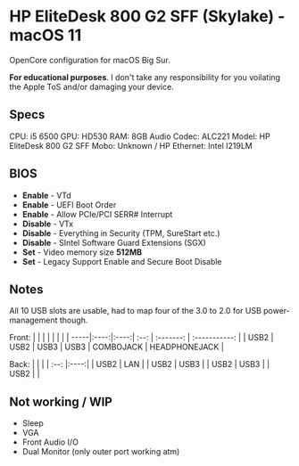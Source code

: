 # HP EliteDesk 800 G2 SFF (Skylake) - macOS 11

OpenCore configuration for macOS Big Sur.

**For educational purposes**. I don't take any responsibility for you voilating the Apple ToS and/or damaging your device.

## Specs

CPU: i5 6500
GPU: HD530
RAM: 8GB
Audio Codec: ALC221
Model: HP EliteDesk 800 G2 SFF
Mobo: Unknown / HP
Ethernet: Intel I219LM

## BIOS

- **Enable** - VTd
- **Enable** - UEFI Boot Order
- **Enable** - Allow PCIe/PCI SERR# Interrupt
- **Disable** - VTx
- **Disable** - Everything in Security (TPM, SureStart etc.)
- **Disable** - SIntel Software Guard Extensions (SGX)
- **Set** - Video memory size **512MB**
- **Set** - Legacy Support Enable and Secure Boot Disable

## Notes

All 10 USB slots are usable, had to map four of the 3.0 to 2.0 for USB power-management though.

Front:
| | | | | | |
| -----|:----:|:----:| :--: | :-------: | :-----------: |
| USB2 | USB2 | USB3 | USB3 | COMBOJACK | HEADPHONEJACK |

Back:
| | |
| :--: |:----:|
| USB2 | LAN |
| USB2 | USB3 |
| USB2 | USB3 |
| USB2 | |

## Not working / WIP

- Sleep
- VGA
- Front Audio I/O
- Dual Monitor (only outer port working atm)
